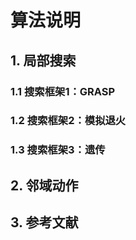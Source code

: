 # 算法说明

## 1. 局部搜索

### 1.1 搜索框架1：GRASP

### 1.2 搜索框架2：模拟退火

### 1.3 搜索框架3：遗传

## 2. 邻域动作

## 3. 参考文献